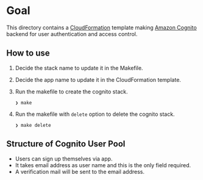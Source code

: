 # Goal

This directory contains a [CloudFormation](https://aws.amazon.com/cloudformation/) template making [Amazon Cognito](https://aws.amazon.com/cognito/) backend for user authentication and access control.

## How to use

1. Decide the stack name to update it in the Makefile.
2. Decide the app name to update it in the CloudFormation template.
3. Run the makefile to create the cognito stack.

   ```console
   ❯ make
   ```

4. Run the makefile with `delete` option to delete the cognito stack.

   ```console
   ❯ make delete
   ```

## Structure of Cognito User Pool

- Users can sign up themselves via app.
- It takes email address as user name and this is the only field required.
- A verification mail will be sent to the email address.
